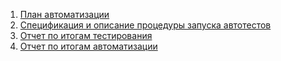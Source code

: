 1. [План автоматизации](docs/Plan.md)
2. [Спецификация и описание процедуры запуска автотестов](docs/Specification.md)
3. [Отчет по итогам тестирования](docs/Report.md)
4. [Отчет по итогам автоматизации](docs/Summary.md)